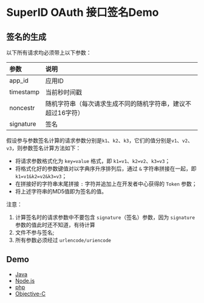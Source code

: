 # SuperID OAuth 接口签名Demo

## 签名的生成

以下所有请求均必须带上以下参数：

| 参数       | 说明                              |
| :-------- | :------------------------------- |
| app_id    | 应用ID                            |
| timestamp | 当前秒时间戳                       |
| noncestr  | 随机字符串（每次请求生成不同的随机字符串，建议不超过16字符） |
| signature | 签名                              |

假设参与参数签名计算的请求参数分别是`k1`、`k2`、`k3`，它们的值分别是`v1`、`v2`、`v3`，则参数签名计算方法如下：

- 将请求参数格式化为 `key=value` 格式，即 `k1=v1`、`k2=v2`、`k3=v3`；
- 将格式化好的参数键值对以字典序升序排列后，通过 `&` 字符串拼接在一起，即 `k1=v1&k2=v2&k3=v3`；
- 在拼接好的字符串末尾拼接 `:` 字符并追加上在开发者中心获得的 `Token` 参数；
- 将上述字符串的MD5值即为签名的值。

注意：

1. 计算签名时的请求参数中不要包含 `signature`（签名）参数，因为 `signature` 参数的值此时还不知道，有待计算
2. 文件不参与签名;
3. 所有参数必须经过 `urlencode/uriencode`

## Demo

- [Java](signature.java)
- [Node.js](signature.js)
- [php](signature.php)
- [Objective-C](signature.m)

